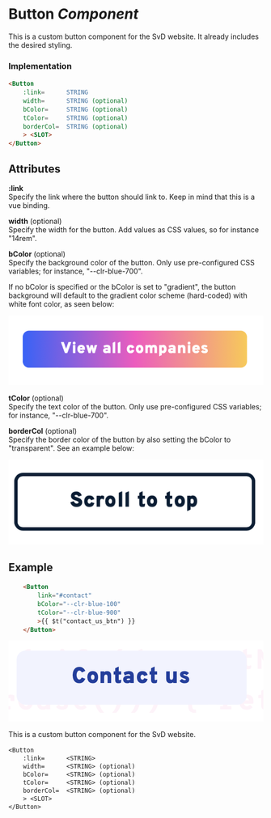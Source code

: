 # Button  *Component*

This is a custom button component for the SvD website. It already includes the desired styling. 

### Implementation
```HTML
<Button
    :link=      STRING
    width=      STRING (optional)
    bColor=     STRING (optional)
    tColor=     STRING (optional)
    borderCol=  STRING (optional)
    > <SLOT>
</Button>
```

## Attributes
**:link** \
Specify the link where the button should link to. Keep in mind that this is a vue binding.

**width** (optional)\
Specify the width for the button. Add values as CSS values, so for instance "14rem".

**bColor** (optional)\
Specify the background color of the button. Only use pre-configured CSS variables; for instance, "--clr-blue-700".

If no bColor is specified or the bColor is set to "gradient", the button background will default to the gradient color scheme (hard-coded) with white font color, as seen below:

![button_default_gradient](/documentation/img/button_default_gradient.png)


**tColor** (optional) \
Specify the text color of the button. Only use pre-configured CSS variables; for instance, "--clr-blue-700". 

**borderCol** (optional) \
Specify the border color of the button by also setting the bColor to "transparent". See an example below:

![button_border](/documentation/img/button_border.png)



## Example
```HTML
    <Button
        link="#contact"
        bColor="--clr-blue-100"
        tColor="--clr-blue-900"
        >{{ $t("contact_us_btn") }}
    </Button>
```

![button_example](/documentation/img/button_example.png)

This is a custom button component for the SvD website. 

    <Button
        :link=      <STRING>
        width=      <STRING> (optional)
        bColor=     <STRING> (optional)
        tColor=     <STRING> (optional)
        borderCol=  <STRING> (optional)
        > <SLOT>
    </Button>
